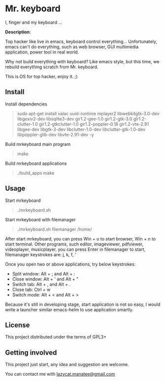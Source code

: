 # Mr. keyboard

I, finger and my keyboard ...

**Description**:

Top hacker like live in emacs, keyboard control everything...
Unfortunately, emacs can't do everything, such as web browser, GUI multimedia application, power tool in real world.

Why not build everything with keyboard?
Like emacs style, but this time, we rebuild everything scratch from Mr. keyboard.

This is OS for top hacker, enjoy it. ;)

## Install

Install dependencies
> sudo apt-get install valac uuid-runtime mplayer2 libwebkitgtk-3.0-dev libgexiv2-dev libsqlite3-dev gir1.2-gee-1.0 gir1.2-gtk-3.0 gir1.2-clutter-1.0 gir1.2-gtkclutter-1.0 gir1.2-poppler-0.18 gir1.2-vte-2.91 libgee-dev libgtk-3-dev libclutter-1.0-dev libclutter-gtk-1.0-dev libpoppler-glib-dev libvte-2.91-dev -y

Build mrkeyboard main program
> make

Build mrkeyboard applications
> ./build_apps make

## Usage

Start mrkeyboard
> ./mrkeyboard.sh

Start mrkeyboard with filemanager
> ./mrkeyboard.sh filemanager /home/

After start mrkeyboard, you can press Win + u to start browser, Win + n to start terminal.
Other programs, such editor, imageviewer, pdfviewer, videoplayer, musicplayer,
you can press Enter in filemanager to start, filemanager keystrokes are: j, k, f, '

Once you open two or above applications, try below keystrokes:
* Split window: Alt + ; and Alt + :
* Close window: Alt + ' and Alt + "
* Switch tab:   Alt + , and Alt + .
* Close tab:    Ctrl + w
* Switch mode:  Alt + < and Alt + > 

Because it's still in developing stage, start application is not so easy, I would write a launcher similar emacs-helm to use application smartly.

## License

This project distributed under the terms of GPL3+

## Getting involved

This project just start, any idea and suggestion are welcome.

You can contact me with lazycat.manatee@gmail.com 



